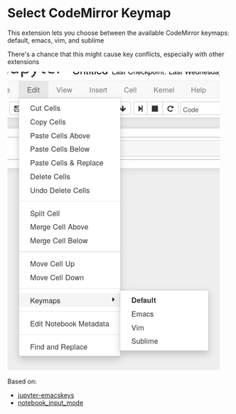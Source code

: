 Select CodeMirror Keymap
=======

This extension lets you choose between the available CodeMirror keymaps: default, emacs, vim, and sublime

There's a chance that this might cause key conflicts, especially with other extensions

![Demo](select_keymap.png)

Based on:
 * [jupyter-emacskeys](https://github.com/rmcgibbo/jupyter-emacskeys)
 * [notebook_input_mode](https://github.com/asford/notebook_input_mode)